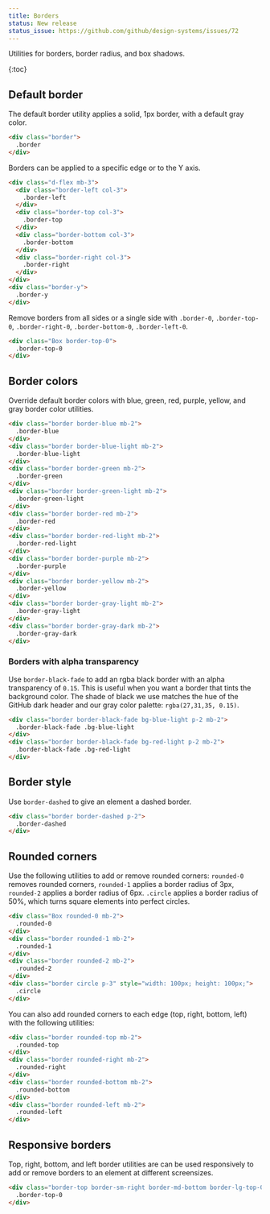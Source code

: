 ```yaml
---
title: Borders
status: New release
status_issue: https://github.com/github/design-systems/issues/72
---
```


Utilities for borders, border radius, and box shadows.

{:toc}

## Default border

The default border utility applies a solid, 1px border, with a default gray color.

```html
<div class="border">
  .border
</div>
```

Borders can be applied to a specific edge or to the Y axis.

```html
<div class="d-flex mb-3">
  <div class="border-left col-3">
    .border-left
  </div>
  <div class="border-top col-3">
    .border-top
  </div>
  <div class="border-bottom col-3">
    .border-bottom
  </div>
  <div class="border-right col-3">
    .border-right
  </div>
</div>
<div class="border-y">
  .border-y
</div>
```

Remove borders from all sides or a single side with `.border-0`, `.border-top-0`, `.border-right-0`, `.border-bottom-0`, `.border-left-0`.

```html
<div class="Box border-top-0">
  .border-top-0
</div>
```

## Border colors

Override default border colors with blue, green, red, purple, yellow, and gray border color utilities.

```html
<div class="border border-blue mb-2">
  .border-blue
</div>
<div class="border border-blue-light mb-2">
  .border-blue-light
</div>
<div class="border border-green mb-2">
  .border-green
</div>
<div class="border border-green-light mb-2">
  .border-green-light
</div>
<div class="border border-red mb-2">
  .border-red
</div>
<div class="border border-red-light mb-2">
  .border-red-light
</div>
<div class="border border-purple mb-2">
  .border-purple
</div>
<div class="border border-yellow mb-2">
  .border-yellow
</div>
<div class="border border-gray-light mb-2">
  .border-gray-light
</div>
<div class="border border-gray-dark mb-2">
  .border-gray-dark
</div>
```

### Borders with alpha transparency

Use `border-black-fade` to add an rgba black border with an alpha transparency of `0.15`. This is useful when you want a border that tints the background color. The shade of black we use matches the hue of the GitHub dark header and our gray color palette: `rgba(27,31,35, 0.15)`.

```html
<div class="border border-black-fade bg-blue-light p-2 mb-2">
  .border-black-fade .bg-blue-light
</div>
<div class="border border-black-fade bg-red-light p-2 mb-2">
  .border-black-fade .bg-red-light
</div>
```

## Border style

Use `border-dashed` to give an element a dashed border.

```html
<div class="border border-dashed p-2">
  .border-dashed
</div>
```

## Rounded corners

Use the following utilities to add or remove rounded corners: `rounded-0` removes rounded corners, `rounded-1` applies a border radius of 3px, `rounded-2` applies a border radius of 6px. `.circle` applies a border radius of 50%, which turns square elements into perfect circles.

```html
<div class="Box rounded-0 mb-2">
  .rounded-0
</div>
<div class="border rounded-1 mb-2">
  .rounded-1
</div>
<div class="border rounded-2 mb-2">
  .rounded-2
</div>
<div class="border circle p-3" style="width: 100px; height: 100px;">
  .circle
</div>
```

You can also add rounded corners to each edge (top, right, bottom, left) with the following utilities:

```html
<div class="border rounded-top mb-2">
  .rounded-top
</div>
<div class="border rounded-right mb-2">
  .rounded-right
</div>
<div class="border rounded-bottom mb-2">
  .rounded-bottom
</div>
<div class="border rounded-left mb-2">
  .rounded-left
</div>
```

## Responsive borders

Top, right, bottom, and left border utilities are can be used responsively to add or remove borders to an element at different screensizes.

```html
<div class="border-top border-sm-right border-md-bottom border-lg-top-0">
  .border-top-0
</div>
```
